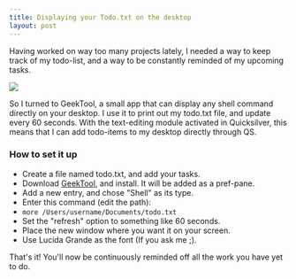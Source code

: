 ```yaml
---
title: Displaying your Todo.txt on the desktop
layout: post
---
```


Having worked on way too many projects lately, I needed a way to keep track of my todo-list, and a way to be constantly reminded of my upcoming tasks.

[<img src="http://files.bjorkoy.com/images/blog/geektool_thumb.png">][1]

So I turned to GeekTool, a small app that can display any shell command directly on your desktop. I use it to print out my todo.txt file, and update every 60 seconds. With the text-editing module activated in Quicksilver, this means that I can add todo-items to my desktop directly through QS. 

### How to set it up

* Create a file named todo.txt, and add your tasks.
* Download [GeekTool][2], and install. It will be added as a pref-pane.
* Add a new entry, and chose "Shell" as its type.
* Enter this command (edit the path):
* `more /Users/username/Documents/todo.txt`
* Set the "refresh" option to something like 60 seconds.
* Place the new window where you want it on your screen.
* Use Lucida Grande as the font (If you ask me ;).

That's it! You'll now be continuously reminded off all the work you have yet to do. 

  [1]: http://files.bjorkoy.com/images/blog/geektool.png
  [2]: http://projects.tynsoe.org/en/geektool/

